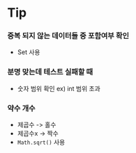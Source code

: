 # Tip

### 중복 되지 않는 데이터들 중 포함여부 확인
- Set 사용

### 분명 맞는데 테스트 실패할 때
- 숫자 범위 확인 ex) int 범위 초과

### 약수 개수
- 제곱수 -> 홀수
- 제곱수x -> 짝수
- `Math.sqrt()` 사용
